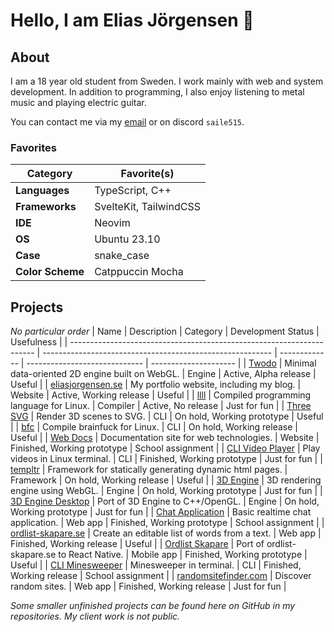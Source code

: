 # Hello, I am Elias Jörgensen 👋

## About
I am a 18 year old student from Sweden. I work mainly with web and system development. In addition to programming, I also enjoy listening to metal music and playing electric guitar.

You can contact me via my [email](mailto:elias.jorgensen2006@gmail.com) or on discord `saile515`.

### Favorites
| Category          | Favorite(s)           |
| ----------------- | --------------------- |
| **Languages**     | TypeScript, C++       |
| **Frameworks**    | SvelteKit, TailwindCSS|
| **IDE**           | Neovim                |
| **OS**            | Ubuntu 23.10          |
| **Case**          | snake_case            |
| **Color Scheme**  | Catppuccin Mocha      |

## Projects
*No particular order*
| Name                                                                  | Description                                               | Category      | Development Status            | Usefulness            |
| --------------------------------------------------------------------- | --------------------------------------------------------- | ------------- | ----------------------------- | --------------------- |
| [Twodo](https://github.com/saile515/twodo)                            | Minimal data-oriented 2D engine built on WebGL.           | Engine        | Active, Alpha release         | Useful                |
| [eliasjorgensen.se](https://github.com/saile515/portfolio)            | My portfolio website, including my blog.                  | Website       | Active, Working release       | Useful                |
| [llll](https://github.com/saile515/llll)                              | Compiled programming language for Linux.                  | Compiler      | Active, No release            | Just for fun          |
| [Three SVG](https://github.com/saile515/three-svg)                    | Render 3D scenes to SVG.                                  | CLI           | On hold, Working prototype    | Useful                |
| [bfc](https://github.com/saile515/bfc)                                | Compile brainfuck for Linux.                              | CLI           | On hold, Working release      | Useful                |
| [Web Docs](https://github.com/saile515/web-docs)                      | Documentation site for web technologies.                  | Website       | Finished, Working prototype   | School assignment     |
| [CLI Video Player](https://github.com/saile515/cli-video-player)      | Play videos in Linux terminal.                            | CLI           | Finished, Working prototype   | Just for fun          |
| [templtr](https://github.com/saile515/templtr)                        | Framework for statically generating dynamic html pages.   | Framework     | On hold, Working release      | Useful                |
| [3D Engine](https://github.com/saile515/3d-engine)                    | 3D rendering engine using WebGL.                          | Engine        | On hold, Working prototype    | Just for fun          |
| [3D Engine Desktop](https://github.com/saile515/3d-engine-desktop)    | Port of 3D Engine to C++/OpenGL.                          | Engine        | On hold, Working prototype    | Just for fun          |
| [Chat Application](https://github.com/saile515/chat-application)      | Basic realtime chat application.                          | Web app       | Finished, Working prototype   | School assignment     |
| [ordlist-skapare.se](https://github.com/saile515/word-list)           | Create an editable list of words from a text.             | Web app       | Finished, Working release     | Useful                |
| [Ordlist Skapare](https://github.com/saile515/word-list-native)       | Port of ordlist-skapare.se to React Native.               | Mobile app    | Finished, Working prototype   | Useful                |
| [CLI Minesweeper](https://github.com/saile515/cli-minesweeper)        | Minesweeper in terminal.                                  | CLI           | Finished, Working release     | School assignment     |
| [randomsitefinder.com](https://github.com/saile515/random-site)       | Discover random sites.                                    | Web app       | Finished, Working release     | Just for fun          |

*Some smaller unfinished projects can be found here on GitHub in my repositories.*
*My client work is not public.*
